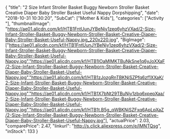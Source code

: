 {
	"title": "2 Size Infant Stroller Basket Buggy Newborn Stroller Basket Creative Diaper Baby Stroller Basket Useful Nappy Dorpshipping",
	"date": "2018-10-31 10:30:20",
	"SubCat": ["Mother & Kids"],
	"categories": ["Activity "],
	"thumbnailImage": "https://ae01.alicdn.com/kf/HTB1FntUunJYBeNjy1zeq6yhzVXad/2-Size-Infant-Stroller-Basket-Buggy-Newborn-Stroller-Basket-Creative-Diaper-Baby-Stroller-Basket-Useful-Nappy.jpg_220x220.jpg",
	"BigImage": ["https://ae01.alicdn.com/kf/HTB1FntUunJYBeNjy1zeq6yhzVXad/2-Size-Infant-Stroller-Basket-Buggy-Newborn-Stroller-Basket-Creative-Diaper-Baby-Stroller-Basket-Useful-Nappy.jpg","https://ae01.alicdn.com/kf/HTB1lOaMlMKTBuNkSne1q6yJoXXaF/2-Size-Infant-Stroller-Basket-Buggy-Newborn-Stroller-Basket-Creative-Diaper-Baby-Stroller-Basket-Useful-Nappy.jpg","https://ae01.alicdn.com/kf/HTB1zJozgRnTBKNjSZPfq6zf1XXaK/2-Size-Infant-Stroller-Basket-Buggy-Newborn-Stroller-Basket-Creative-Diaper-Baby-Stroller-Basket-Useful-Nappy.jpg","https://ae01.alicdn.com/kf/HTB1X7bNt29TBuNjy1zbq6xpepXaa/2-Size-Infant-Stroller-Basket-Buggy-Newborn-Stroller-Basket-Creative-Diaper-Baby-Stroller-Basket-Useful-Nappy.jpg","https://ae01.alicdn.com/kf/HTB1t.B5g_qWBKNjSZFxq6ApLpXaZ/2-Size-Infant-Stroller-Basket-Buggy-Newborn-Stroller-Basket-Creative-Diaper-Baby-Stroller-Basket-Useful-Nappy.jpg"],
	"actualPrice": 2.03,
	"comparePrice": 2.47,
	"linkurl": "http://s.click.aliexpress.com/e/lMNTQsg",
	"inStock": 133
}
